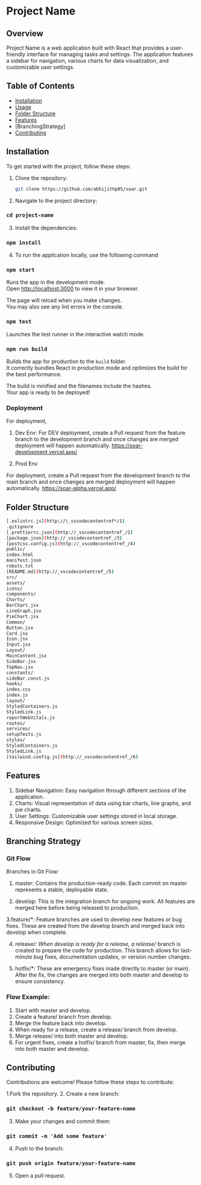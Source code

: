# Project Name

## Overview

Project Name is a web application built with React that provides a user-friendly interface for managing tasks and settings. The application features a sidebar for navigation, various charts for data visualization, and customizable user settings.

## Table of Contents

- [Installation](#installation)
- [Usage](#usage)
- [Folder Structure](#folder-structure)
- [Features](#features)
- [BranchingStrategy]
- [Contributing](#contributing)

## Installation

To get started with the project, follow these steps:

1. Clone the repository:

   ```sh
   git clone https://github.com/abhijithp05/soar.git

   ```

2. Navigate to the project directory:

### `cd project-name`

3. Install the dependencies:

### `npm install`

4. To run the application locally, use the following command

### `npm start`

Runs the app in the development mode.\
Open [http://localhost:3000](http://localhost:3000) to view it in your browser.

The page will reload when you make changes.\
You may also see any lint errors in the console.

### `npm test`

Launches the test runner in the interactive watch mode.

### `npm run build`

Builds the app for production to the `build` folder.\
It correctly bundles React in production mode and optimizes the build for the best performance.

The build is minified and the filenames include the hashes.\
Your app is ready to be deployed!

### Deployment

For deployment,

1. Dev Env:
   For DEV deployment, create a Pull request from the feature branch to the development branch and once changes are merged deployment will happen automatically.
   https://soar-development.vercel.app/

2. Prod Env

For deployment, create a Pull request from the development branch to the main branch and once changes are merged deployment will happen automatically.
https://soar-alpha.vercel.app/

## Folder Structure

```sh
[.eslintrc.js](http://\_vscodecontentref*/1)
.gitignore
[.prettierrc.json](http://_vscodecontentref_/2)
[package.json](http://_vscodecontentref_/3)
[postcss.config.js](http://_vscodecontentref_/4)
public/
index.html
manifest.json
robots.txt
[README.md](http://_vscodecontentref_/5)
src/
assets/
icons/
components/
Charts/
BarChart.jsx
LineGraph.jsx
PieChart.jsx
Common/
Button.jsx
Card.jsx
Icon.jsx
Input.jsx
Layout/
MainContent.jsx
SideBar.jsx
TopNav.jsx
constants/
sideBar.const.js
hooks/
index.css
index.js
layout/
StyledContainers.js
StyledLink.js
reportWebVitals.js
routes/
services/
setupTests.js
styles/
StyledContainers.js
StyledLink.js
[tailwind.config.js](http://_vscodecontentref_/6)
```

## Features

1. Sidebar Navigation: Easy navigation through different sections of the application.
2. Charts: Visual representation of data using bar charts, line graphs, and pie charts.
3. User Settings: Customizable user settings stored in local storage.
4. Responsive Design: Optimized for various screen sizes.

## Branching Strategy

### Git Flow

Branches in Git Flow:

1. master: Contains the production-ready code. Each commit on master represents a stable, deployable state.

2. develop: This is the integration branch for ongoing work. All features are merged here before being released to production.

3.feature/\*: Feature branches are used to develop new features or bug fixes. These are created from the develop branch and merged back into develop when complete.

4. release/_: When develop is ready for a release, a release/_ branch is created to prepare the code for production. This branch allows for last-minute bug fixes, documentation updates, or version number changes.

5. hotfix/\*: These are emergency fixes made directly to master (or main). After the fix, the changes are merged into both master and develop to ensure consistency.

### Flow Example:

1. Start with master and develop.
2. Create a feature/ branch from develop.
3. Merge the feature back into develop.
4. When ready for a release, create a release/ branch from develop.
5. Merge release/ into both master and develop.
6. For urgent fixes, create a hotfix/ branch from master, fix, then merge into both master and develop.

## Contributing

Contributions are welcome! Please follow these steps to contribute:

1.Fork the repository. 2. Create a new branch:

### `git checkout -b feature/your-feature-name`

3. Make your changes and commit them:

### `git commit -m 'Add some feature'`

4. Push to the branch:

### `git push origin feature/your-feature-name`

5. Open a pull request.
